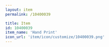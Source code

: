 ```yaml
---
layout: item
permalink: /10400039

title: Item
id: 10400039
item_name: 'Hand Print'
icon_url: 'item/icon/customize/10400039.png'
---
```

